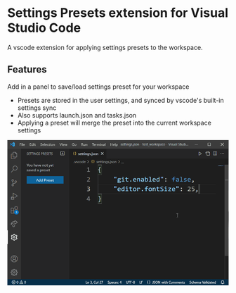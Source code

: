 # Settings Presets extension for Visual Studio Code

A vscode extension for applying settings presets to the workspace.

## Features

Add in a panel to save/load settings preset for your workspace

- Presets are stored in the user settings, and synced by vscode's built-in settings sync
- Also supports launch.json and tasks.json
- Applying a preset will merge the preset into the current workspace settings

![preview](./images/preview.gif)
